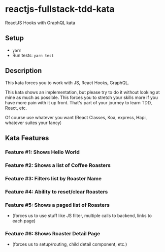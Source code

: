 # reactjs-fullstack-tdd-kata
ReactJS Hooks with GraphQL kata

## Setup
- `yarn`
- Run tests: `yarn test`

## Description
This kata forces you to work with JS, React Hooks, GraphQL.

This kata shows an implementation, but please try to do it without looking at mine as much as possible.  This forces you to stretch your skills more if you have more pain with it up front.  That's part of your journey to learn TDD, React, etc.

Of course use whatever you want (React Classes, Koa, express, Hapi, whatever suites your fancy)

## Kata Features

### Feature #1: Shows Hello World
### Feature #2: Shows a list of Coffee Roasters
### Feature #3: Filters list by Roaster Name
### Feature #4: Ability to reset/clear Roasters
### Feature #5: Shows a paged list of Roasters
- (forces us to use stuff like JS filter, multiple calls to backend, links to each page)
### Feature #6: Shows Roaster Detail Page
- (forces us to setup/routing, child detail component, etc.)